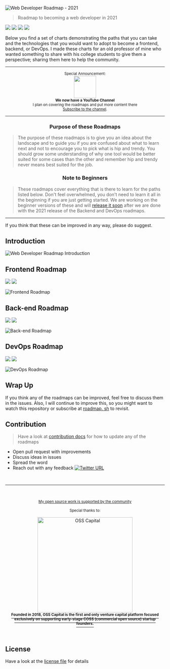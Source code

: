 ![Web Developer Roadmap - 2021](https://i.imgur.com/4u3LK4j.png)

> Roadmap to becoming a web developer in 2021

[![](https://img.shields.io/badge/-Roadmaps%20-0a0a0a.svg?style=flat&colorA=0a0a0a)](http://roadmap.sh)
[![](https://img.shields.io/badge/-Guides-0a0a0a.svg?style=flat&colorA=0a0a0a)](http://roadmap.sh/guides)
[![](https://img.shields.io/badge/-Translations-0a0a0a.svg?style=flat&colorA=0a0a0a)](./translations)
[![](https://img.shields.io/badge/%E2%9D%A4-YouTube%20Channel-0a0a0a.svg?style=flat&colorA=0a0a0a)](https://www.youtube.com/channel/UCA0H2KIWgWTwpTFjSxp0now?sub_confirmation=1)

Below you find a set of charts demonstrating the paths that you can take and the technologies that you would want to adopt to become a frontend, backend, or DevOps. I made these charts for an old professor of mine who wanted something to share with his college students to give them a perspective; sharing them here to help the community.

***

<p align="center">
        <sup>Special Announcement:</sup>
        <br>
        <a href="https://www.youtube.com/channel/UCA0H2KIWgWTwpTFjSxp0now?sub_confirmation=1">
            <img width="70px" src="https://roadmap.sh/sponsors/youtube.svg">
        </a>
        <br>
        <sub><b>We now have a YouTube Channel</b></sub>
        <br>
        <sub>I plan on covering the roadmaps and put more content there<br><a href="https://www.youtube.com/channel/UCA0H2KIWgWTwpTFjSxp0now?sub_confirmation=1">Subscribe to the channel</a>.</sub>
</p>

***

<h3 align="center"><strong>Purpose of these Roadmaps</strong></h3>

> The purpose of these roadmaps is to give you an idea about the landscape and to guide you if you are confused about what to learn next and not to encourage you to pick what is hip and trendy. You should grow some understanding of why one tool would be better suited for some cases than the other and remember hip and trendy never means best suited for the job.

<h3 align="center"><strong>Note to Beginners</strong></h3>

> These roadmaps cover everything that is there to learn for the paths listed below. Don't feel overwhelmed, you don't need to learn it all in the beginning if you are just getting started. We are working on the beginner versions of these and will [release it soon](https://roadmap.sh) after we are done with the 2021 release of the Backend and DevOps roadmaps.

***

If you think that these can be improved in any way, please do suggest.

## Introduction

![Web Developer Roadmap Introduction](./img/intro.png?v=2021)

## Frontend Roadmap

[![](https://img.shields.io/badge/-Download%20PDF%20-0a0a0a.svg?style=flat&colorA=0a0a0a)](https://gum.co/frontend-roadmap) [![](https://img.shields.io/badge/-Shareable%20Link%20-0a0a0a.svg?style=flat&colorA=0a0a0a)](https://roadmap.sh/frontend)

![Frontend Roadmap](./img/frontend.png?year-2021-2)

## Back-end Roadmap 

[![](https://img.shields.io/badge/-Download%20PDF%20-0a0a0a.svg?style=flat&colorA=0a0a0a)](https://gum.co/backend-roadmap) [![](https://img.shields.io/badge/-Shareable%20Link%20-0a0a0a.svg?style=flat&colorA=0a0a0a)](https://roadmap.sh/backend)

![Back-end Roadmap](./img/backend.png?year-2021-2)

## DevOps Roadmap

[![](https://img.shields.io/badge/-Download%20PDF%20-0a0a0a.svg?style=flat&colorA=0a0a0a)](https://gum.co/devops-roadmap) [![](https://img.shields.io/badge/-Shareable%20Link%20-0a0a0a.svg?style=flat&colorA=0a0a0a)](https://roadmap.sh/devops)

![DevOps Roadmap](./img/devops.png)

## Wrap Up

If you think any of the roadmaps can be improved, feel free to discuss them in the issues. Also, I will continue to improve this, so you might want to watch this repository or subscribe at [roadmap. sh](http://roadmap.sh) to revisit.

## Contribution

> Have a look at [contribution docs](./CONTRIBUTING.md) for how to update any of the roadmaps

- Open pull request with improvements
- Discuss ideas in issues
- Spread the word
- Reach out with any feedback [![Twitter URL](https://img.shields.io/twitter/url/https/twitter.com/kamranahmedse.svg?style=social&label=Follow%20%40kamranahmedse)](https://twitter.com/kamranahmedse)

<br>
<hr>
<br>

<div align="center">
    <p>
        <sup>
            <a href="https://github.com/sponsors/kamranahmedse">My open source work is supported by the community</a>
        </sup>
    </p>
    <sup>Special thanks to:</sup>
    <br>
    <p>
    <a href="https://oss.capital">
        <div>
            <img src="./.github/sponsors/oss-logo.svg" width="300" alt="OSS Capital">
        </div>
        <div>
            <sup><b>Founded in 2018, OSS Capital is the first and only venture capital platform focused<br>exclusively on supporting early-stage COSS (commercial open source) startup founders.</b></sup>
        </div>
    </a>
    </p>
</div>

<br>


## License

Have a look at the [license file](./LICENSE) for details
